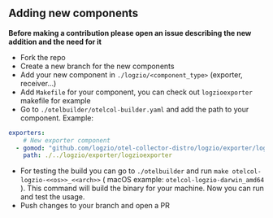 ## Adding new components
**Before making a contribution please open an issue describing the new addition and the need for it**
* Fork the repo
* Create a new branch for the new components
* Add your new component in `./logzio/<component_type>` (exporter, receiver...)
* Add `Makefile` for your component, you can check out `logzioexporter` makefile for example
* Go to `./otelbuilder/otelcol-builder.yaml` and add the path to your component. Example:
```yaml
exporters:
    # New exporter component
  - gomod: "github.com/logzio/otel-collector-distro/logzio/exporter/logzioexporter v0.0.1"
    path: ./../logzio/exporter/logzioexporter
```
* For testing the build you can go to `./otelbuilder` and run `make otelcol-logzio-<<os>>_<<arch>>` ( macOS example: `otelcol-logzio-darwin_amd64` ). This command will build the binary for your machine. Now you can run and test the usage.
* Push changes to your branch and open a PR